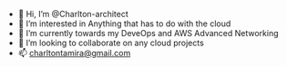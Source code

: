 - 👋 Hi, I’m @Charlton-architect
- 👀 I’m interested in Anything that has to do with the cloud
- 🌱 I’m currently towards my DeveOps and AWS Advanced Networking
- 💞️ I’m looking to collaborate on any cloud projects
- 📫 charltontamira@gmail.com

<!---
Charlton-architect/Charlton-architect is a ✨ special ✨ repository because its `README.md` (this file) appears on your GitHub profile.
You can click the Preview link to take a look at your changes.
--->
